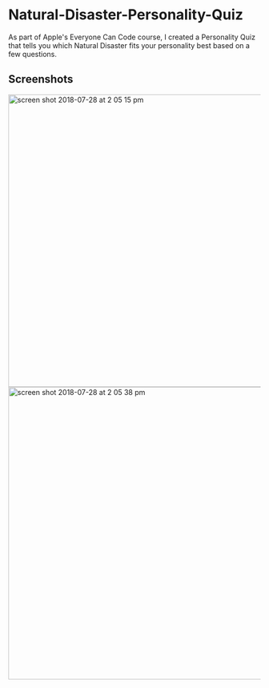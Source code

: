 # Natural-Disaster-Personality-Quiz
As part of Apple's Everyone Can Code course, I created a Personality Quiz that tells you which Natural Disaster fits your personality best based on a few questions.

## Screenshots

<img width="583" alt="screen shot 2018-07-28 at 2 05 15 pm" src="https://user-images.githubusercontent.com/18726363/43359855-232a0e76-9270-11e8-8e11-a5dffcb3bf3a.png">

<img width="583" alt="screen shot 2018-07-28 at 2 05 38 pm" src="https://user-images.githubusercontent.com/18726363/43359856-25e6aae8-9270-11e8-8527-7ca62c409320.png">
